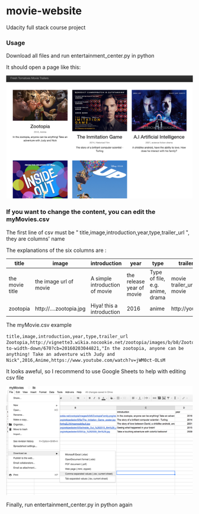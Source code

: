 # movie-website
Udacity full stack course project

### Usage
Download all files and run entertainment_center.py in python

It should open a page like this:

![Image of web](web.png)

### If you want to change the content, you can edit the myMovies.csv

The first line of csv must be " title,image,introduction,year,type,trailer_url ", they are columns' name 

The explanations of the six columns are :

|title|image|introduction|year|type|trailer_url|
|-----|-----|------------|----|----|-----------|
|the movie title| the image url of movie| A simple introduction of movie | the release year of movie| Type of file, e.g. anime, drama |movie trailer_url of movie
|zootopia|http://....zootopia.jpg|Hiya! this a introduction|2016|anime|http://youtube...|

The myMovie.csv example

```
title,image,introduction,year,type,trailer_url
Zootopia,http://vignette3.wikia.nocookie.net/zootopia/images/b/b8/ZootopiaFamily.png/revision/latest/scale-to-width-down/670?cb=20160203044821,"In the zootopia, anyone can be anything! Take an adventure with Judy and Nick",2016,Anime,https://www.youtube.com/watch?v=jWM0ct-OLsM

```

It looks aweful, so I recommend to use Google Sheets to help with editing csv file

![Image of csv](csv.png)


Finally, run entertainment_center.py in python again
 
